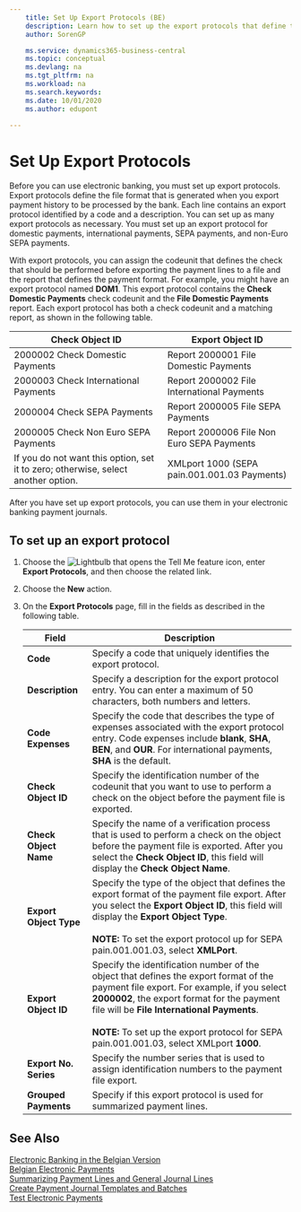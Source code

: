 ```yaml
---
    title: Set Up Export Protocols (BE)
    description: Learn how to set up the export protocols that define the file format that is generated when you export payment history to be processed by the bank in the Belgian version of Business Central. Each line contains an export protocol identified by a code and a description. You can set up as many export protocols as necessary. You must set up an export protocol for domestic payments, international payments, SEPA payments, and non-Euro SEPA payments.
    author: SorenGP

    ms.service: dynamics365-business-central
    ms.topic: conceptual
    ms.devlang: na
    ms.tgt_pltfrm: na
    ms.workload: na
    ms.search.keywords:
    ms.date: 10/01/2020
    ms.author: edupont

---
```

# Set Up Export Protocols

Before you can use electronic banking, you must set up export protocols. Export protocols define the file format that is generated when you export payment history to be processed by the bank. Each line contains an export protocol identified by a code and a description. You can set up as many export protocols as necessary. You must set up an export protocol for domestic payments, international payments, SEPA payments, and non-Euro SEPA payments.  

 With export protocols, you can assign the codeunit that defines the check that should be performed before exporting the payment lines to a file and the report that defines the payment format. For example, you might have an export protocol named **DOM1**. This export protocol contains the **Check Domestic Payments** check codeunit and the **File Domestic Payments** report. Each export protocol has both a check codeunit and a matching report, as shown in the following table.  

|**Check Object ID**|**Export Object ID**|  
|-------------------------|--------------------------|  
|2000002 Check Domestic Payments|Report 2000001 File Domestic Payments|  
|2000003 Check International Payments|Report 2000002 File International Payments|  
|2000004 Check SEPA Payments|Report 2000005 File SEPA Payments|  
|2000005 Check Non Euro SEPA Payments|Report 2000006 File Non Euro SEPA Payments|  
|If you do not want this option, set it to zero; otherwise, select another option.|XMLport 1000 (SEPA pain.001.001.03 Payments)|  

 After you have set up export protocols, you can use them in your electronic banking payment journals.  

## To set up an export protocol  

1. Choose the ![Lightbulb that opens the Tell Me feature](../../media/ui-search/search_small.png "Tell me what you want to do") icon, enter **Export Protocols**, and then choose the related link.  
2. Choose the **New** action.  
3. On the **Export Protocols**  page, fill in the fields as described in the following table.  

    | Field | Description |
    |--|--|
    | **Code** | Specify a code that uniquely identifies the export protocol. |
    | **Description** | Specify a description for the export protocol entry. You can enter a maximum of 50 characters, both numbers and letters. |
    | **Code Expenses** | Specify the code that describes the type of expenses associated with the export protocol entry. Code expenses include **blank**, **SHA**, **BEN**, and **OUR**. For international payments, **SHA** is the default. |
    | **Check Object ID** | Specify the identification number of the codeunit that you want to use to perform a check on the object before the payment file is exported. |
    | **Check Object Name** | Specify the name of a verification process that is used to perform a check on the object before the payment file is exported. After you select the **Check Object ID**, this field will display the **Check Object Name**. |
    | **Export Object Type** | Specify the type of the object that defines the export format of the payment file export. After you select the **Export Object ID**, this field will display the **Export Object Type**.<br /><br /> **NOTE:** To set the export protocol up for SEPA pain.001.001.03, select **XMLPort**. |
    | **Export Object ID** | Specify the identification number of the object that defines the export format of the payment file export. For example, if you select **2000002**, the export format for the payment file will be **File International Payments**.<br /><br /> **NOTE:** To set up the export protocol for SEPA pain.001.001.03, select XMLport **1000**. |
    | **Export No. Series** | Specify the number series that is used to assign identification numbers to the payment file export. |
    | **Grouped Payments** |Specify if this export protocol is used for summarized payment lines. |

## See Also

[Electronic Banking in the Belgian Version](belgian-electronic-banking.md)  
[Belgian Electronic Payments](belgian-electronic-payments.md)  
[Summarizing Payment Lines and General Journal Lines](summarizing-payment-lines-and-general-journal-lines.md)  
[Create Payment Journal Templates and Batches](how-to-create-payment-journal-templates-and-batches.md)  
[Test Electronic Payments](how-to-test-electronic-payments.md)  
